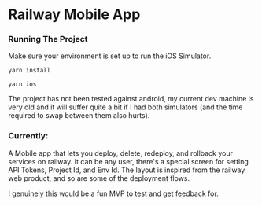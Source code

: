 # Railway Mobile App

### Running The Project

Make sure your environment is set up to run the iOS Simulator. 

`yarn install`

`yarn ios` 

The project has not been tested against android, my current dev machine is very old and it will suffer quite a bit if I had both simulators (and the time required to swap between them also hurts). 


### Currently: 

A Mobile app that lets you deploy, delete, redeploy, and rollback your services on railway. It can be any user, there's a special screen for setting API Tokens, Project Id, and Env Id. The layout is inspired from the railway web product, and so are some of the deployment flows.

I genuinely this would be a fun MVP to test and get feedback for. 
